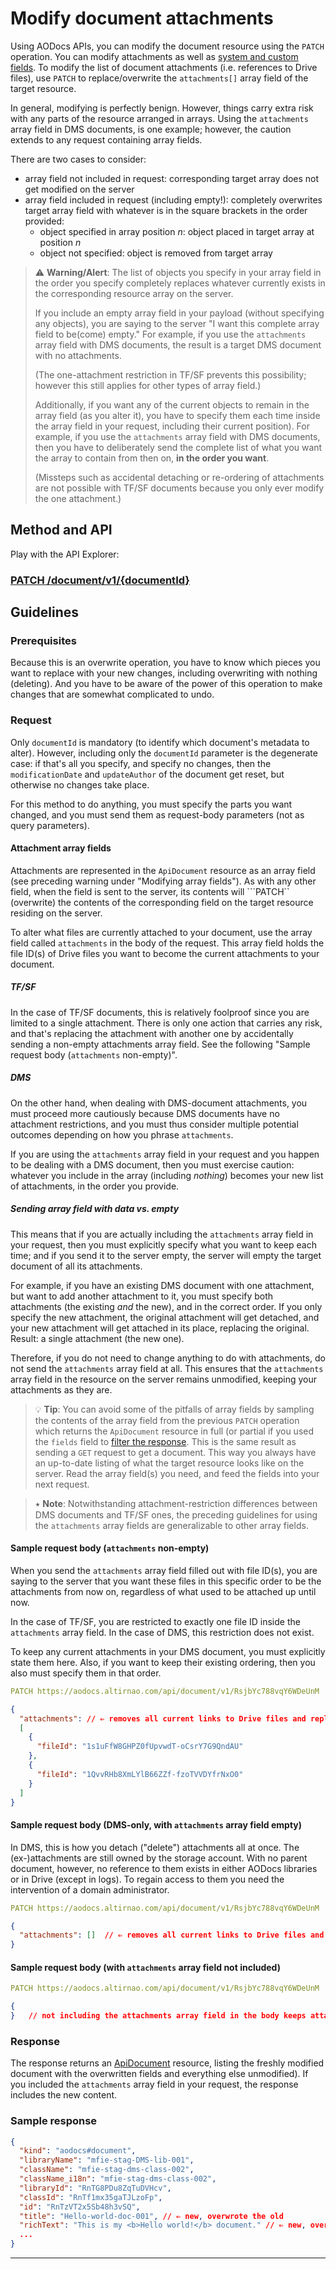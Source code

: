 # Modify document attachments

Using AODocs APIs, you can modify the document resource using the `PATCH` operation.  You can modify attachments as well as [system and custom fields](docs/aodocs-staging.altirnao.com/1/c/Guides/30-Manage%20AODocs%20documents/20-Create,%20modify,%20delete%20documents/20-Modify%20field%20values%20of%20document%20properties).  To modify the list of document attachments (i.e. references to Drive files), use `PATCH` to replace/overwrite the `attachments[]` array field of the target resource.

In general, modifying is perfectly benign. However, things carry extra risk with any parts of the resource arranged in arrays. Using the `attachments` array field in DMS documents, is one example; however, the caution extends to any request containing array fields.

There are two cases to consider:

*   array field not included in request: corresponding target array does not get modified on the server
*   array field included in request (including empty!): completely overwrites target array field with whatever is in the square brackets in the order provided:
    *   object specified in array position _n_: object placed in target array at position _n_
    *   object not specified: object is removed from target array

> ⚠ **Warning/Alert**: The list of objects you specify in your array field in the order you specify completely replaces whatever currently exists in the corresponding resource array on the server.
>
> If you include an empty array field in your payload (without specifying any objects), you are saying to the server "I want this complete array field to be(come) empty." For example, if you use the `attachments` array field with DMS documents, the result is a target DMS document with no attachments.
>
> (The one-attachment restriction in TF/SF prevents this possibility; however this still applies for other types of array field.)
>
> Additionally, if you want any of the current objects to remain in the array field (as you alter it), you have to specify them each time inside the array field in your request, including their current position). For example, if you use the `attachments` array field with DMS documents, then you have to deliberately send the complete list of what you want the array to contain from then on, **in the order you want**.
>
> (Missteps such as accidental detaching or re-ordering of attachments are not possible with TF/SF documents because you only ever modify the one attachment.)

## Method and API

Play with the API Explorer:

### [PATCH /document/v1/{documentId}](/docs/aodocs-staging.altirnao.com/1/routes/document/v1/%7BdocumentId%7D/patch)


## Guidelines


### Prerequisites

Because this is an overwrite operation, you have to know which pieces you want to replace with your new changes, including overwriting with nothing (deleting). And you have to be aware of the power of this operation to make changes that are somewhat complicated to undo.


### Request

Only `documentId` is mandatory (to identify which document's metadata to alter). However, including only the `documentId` parameter is the degenerate case: if that's all you specify, and specify no changes, then the `modificationDate` and `updateAuthor` of the document get reset, but otherwise no changes take place.

For this method to do anything, you must specify the parts you want changed, and you must send them as request-body parameters (not as query parameters).


#### Attachment array fields

Attachments are represented in the `ApiDocument` resource as an array field (see preceding warning under "Modifying array fields"). As with any other field, when the field is sent to the server, its contents will ```PATCH`` (overwrite) the contents of the corresponding field on the target resource residing on the server.

To alter what files are currently attached to your document, use the array field called `attachments` in the body of the request. This array field holds the file ID(s) of Drive files you want to become the current attachments to your document.


##### TF/SF

In the case of TF/SF documents, this is relatively foolproof since you are limited to a single attachment. There is only one action that carries any risk, and that's replacing the attachment with another one by accidentally sending a non-empty attachments array field.  See the following "Sample request body (`attachments` non-empty)".


##### DMS

On the other hand, when dealing with DMS-document attachments, you must proceed more cautiously because DMS documents have no attachment restrictions, and you must thus consider multiple potential outcomes depending on how you phrase `attachments`.

If you are using the `attachments` array field in your request and you happen to be dealing with a DMS document, then you must exercise caution: whatever you include in the array (including _nothing_) becomes your new list of attachments, in the order you provide.


##### Sending array field with data vs. empty

This means that if you are actually including the `attachments` array field in your request, then you must explicitly specify what you want to keep each time; and if you send it to the server empty, the server will empty the target document of all its attachments.

For example, if you have an existing DMS document with one attachment, but want to add another attachment to it, you must specify both attachments (the existing _and_ the new), and in the correct order. If you only specify the new attachment, the original attachment will get detached, and your new attachment will get attached in its place, replacing the original. Result: a single attachment (the new one).

Therefore, if you do not need to change anything to do with attachments, do not send the `attachments` array field at all. This ensures that the `attachments` array field in the resource on the server remains unmodified, keeping your attachments as they are.

> 💡 **Tip**: You can avoid some of the pitfalls of array fields by sampling the contents of the array field from the previous `PATCH` operation which returns the `ApiDocument` resource in full (or partial if you used the `fields` field to [filter the response](/docs/aodocs-staging.altirnao.com/1/c/Guides/60-Best%20practices/20-Performance%20considerations). This is the same result as sending a `GET` request to get a document. This way you always have an up-to-date listing of what the target resource looks like on the server. Read the array field(s) you need, and feed the fields into your next request.

> ⭑ **Note**: Notwithstanding attachment-restriction differences between DMS documents and TF/SF ones, the preceding guidelines for using the `attachments` array fields are generalizable to other array fields.


#### Sample request body (`attachments` non-empty)

When you send the `attachments` array field filled out with file ID(s), you are saying to the server that you want these files in this specific order to be the attachments from now on, regardless of what used to be attached up until now.

In the case of TF/SF, you are restricted to exactly one file ID inside the `attachments` array field. In the case of DMS, this restriction does not exist.

To keep any current attachments in your DMS document, you must explicitly state them here. Also, if you want to keep their existing ordering, then you also must specify them in that order.


```yaml
PATCH https://aodocs.altirnao.com/api/document/v1/RsjbYc788vqY6WDeUnM
```

```json
{
  "attachments": // ⇐ removes all current links to Drive files and replaces them with whatever is specified in the square brackets that follow
  [
    {
      "fileId": "1s1uFfW8GHPZ0fUpvwdT-oCsrY7G9QndAU"
    },
    {
      "fileId": "1QvvRHb8XmLYlB66ZZf-fzoTVVDYfrNxO0"
    }
  ]
}
```

#### Sample request body (DMS-only, with `attachments` array field empty)

In DMS, this is how you detach ("delete") attachments all at once. The (ex-)attachments are still owned by the storage account. With no parent document, however, no reference to them exists in either AODocs libraries or in Drive (except in logs). To regain access to them you need the intervention of a domain administrator.


```yaml
PATCH https://aodocs.altirnao.com/api/document/v1/RsjbYc788vqY6WDeUnM
```

```json
{
  "attachments": []  // ⇐ removes all current links to Drive files and replaces them with whatever is specified in the square brackets (empty square brackets means all attachments get detached!)
}
```

#### Sample request body (with `attachments` array field not included)


```yaml
PATCH https://aodocs.altirnao.com/api/document/v1/RsjbYc788vqY6WDeUnM
```

```json
{
}   // not including the attachments array field in the body keeps attachments as they are, unmodified
```

### Response

The response returns an [ApiDocument](/docs/aodocs-staging.altirnao.com/1/types/ApiDocument) resource, listing the freshly modified document with the overwritten fields and everything else unmodified). If you included the `attachments` array field in your request, the response includes the new content.


### Sample response

```json
{
  "kind": "aodocs#document",
  "libraryName": "mfie-stag-DMS-lib-001",
  "className": "mfie-stag-dms-class-002",
  "className_i18n": "mfie-stag-dms-class-002",
  "libraryId": "RnTG8PDu8ZqTuDVHcv",
  "classId": "RnTf1mx35gaTJLzoFp",
  "id": "RnTzVT2x5Sb48h3vSQ",
  "title": "Hello-world-doc-001", // ⇐ new, overwrote the old
  "richText": "This is my <b>Hello world!</b> document." // ⇐ new, overwrote the old
  ...
}
```

---
